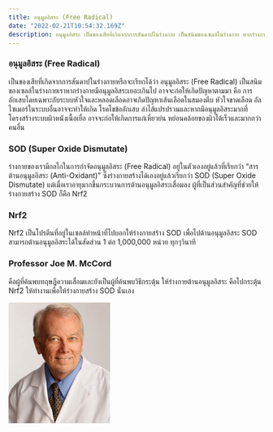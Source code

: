 ```yaml
---
title: อนุมูลอิสระ (Free Radical)
date: "2022-02-21T10:54:32.169Z"
description: อนุมูลอิสระ เป็นของเสียที่เกิดจากการสันดาปในร่างกาย เป็นสนิมของเซลล์ในร่างกาย หากร่างกายมีอนุมูลอิสระมากเกินไปอาจก่อให้เกิดปัญหาตามมามากมาย  และยังเป็นต้นเหตุของโรคไม่ติดต่อเรื้อรัง (NCDs - non-communicable diseases) อีกด้วย
---
```


### อนุมูลอิสระ (Free Radical)
เป็นของเสียที่เกิดจากการสันดาปในร่างกายหรือจะเรียกได้ว่า อนุมูลอิสระ (Free Radical) เป็นสนิมของเซลล์ในร่างกายเราหากร่างกายมีอนุมูลอิสระเยอะเกินไป อาจจะก่อให้เกิดปัญหาตามมา คือ การอักเสบโดยเฉพาะกับระบบหัวใจและหลอดเลือดอาจเกิดปัญหาเส้นเลือดในสมองตีบ หัวใจขาดเลือด อัลไซเมอร์ในระบบอื่นอาจจะทำให้เกิด โรคไขข้ออักเสบ ลำไส้แปรปรวนและหากมีอนุมูลอิสระมากที่โครงสร้างระบบผิวหนังเนื้อเยื่อ อาจจะก่อให้เกิดการแก่เหี่ยวย่น หย่อนคล้อยของผิวได้เร็วและมากกว่าคนอื่น

### SOD (Super Oxide Dismutate) 
ร่างกายของเรามีกลไกในการกำจัดอนุมูลอิสระ (Free Radical) อยู่ในตัวเองอยู่แล้วที่เรียกว่า “สารต้านอนุมูลอิสระ (Anti-Oxidant)” ซึ่งร่างกายสร้างได้เองอยู่แล้วเรียกว่า SOD (Super Oxide Dismutate) แต่เมื่อเราอายุมากขึ้นกระบวนการต้านอนุมูลอิสระเสื่อมลง ผู้ที่เป็นส่วนสำคัญที่ช่วยให้ร่างกายสร้าง SOD ก็คือ Nrf2

### Nrf2
Nrf2 เป็นโปรตีนที่อยู่ในเซลล์ทำหน้าที่ไปบอกให้ร่างกายสร้าง SOD เพื่อไปต้านอนุมูลอิสระ SOD สามารถต้านอนุมูลอิสระได้ในสัดส่วน 1 ต่อ 1,000,000 หน่วย ทุกๆวินาที

### Professor Joe M. McCord
คือผู้ที่ค้นพบทฤษฎีความเสื่อมและยังเป็นผู้ที่ค้นพบวิธีกระตุ้น ให้ร่างกายต้านอนุมูลอิสระ คือไปกระตุ้น Nrf2 ให้ทำงานเพื่อให้ร่างกายสร้าง SOD นั่นเอง

![Professor Joe M. McCord](./dr-joe-mccord.png)